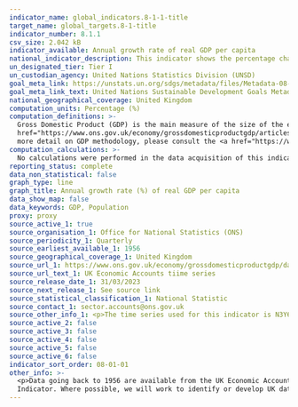 ```yaml
---
indicator_name: global_indicators.8-1-1-title
target_name: global_targets.8-1-title
indicator_number: 8.1.1
csv_size: 2.042 kB
indicator_available: Annual growth rate of real GDP per capita
national_indicator_description: This indicator shows the percentage change (latest year on previous year) in Gross Domestic Product (GDP) (Average) per capita at market prices.
un_designated_tier: Tier I
un_custodian_agency: United Nations Statistics Division (UNSD)
goal_meta_link: https://unstats.un.org/sdgs/metadata/files/Metadata-08-01-01.pdf 
goal_meta_link_text: United Nations Sustainable Development Goals Metadata (PDF 232 KB)
national_geographical_coverage: United Kingdom
computation_units: Percentage (%)
computation_definitions: >-
  Gross Domestic Product (GDP) is the main measure of the size of the economy, representing the total value of all final goods and services produced in a defined time period. The ONS has published <a
  href="https://www.ons.gov.uk/economy/grossdomesticproductgdp/articles/whatisgdp/2016-11-21">What is GDP?</a> and <a href="https://www.ons.gov.uk/economy/grossdomesticproductgdp/articles/gdpandme/2017-03-20">GDP and me</a> to explain what GDP is and how it relates to everyday life. For
  more detail on GDP methodology, please consult the <a href="https://www.ons.gov.uk/economy/grossdomesticproductgdp/methodologies/grossdomesticproductgdpqmi">Quality and methodology information<a/> for the UK GDP measure.
computation_calculations: >-
  No calculations were performed in the data acquisition of this indicator as appropriate data was readily available in the final format specified by this indicator. For insight into the details of potential calculations please refer to the original source metadata or source contact.
reporting_status: complete
data_non_statistical: false
graph_type: line
graph_title: Annual growth rate (%) of real GDP per capita
data_show_map: false
data_keywords: GDP, Population
proxy: proxy
source_active_1: true
source_organisation_1: Office for National Statistics (ONS)
source_periodicity_1: Quarterly
source_earliest_available_1: 1956
source_geographical_coverage_1: United Kingdom
source_url_1: https://www.ons.gov.uk/economy/grossdomesticproductgdp/datasets/unitedkingdomeconomicaccounts
source_url_text_1: UK Economic Accounts tiime series
source_release_date_1: 31/03/2023
source_next_release_1: See source link
source_statistical_classification_1: National Statistic
source_contact_1: sector.accounts@ons.gov.uk
source_other_info_1: <p>The time series used for this indicator is N3Y6 (GDP (Average) per head, year on year growth rate CVM SA %) located in column DLH of the xlsx download.</p><p>The periodicity of the source is quarterly, but the indicator is updated annually.</p>
source_active_2: false
source_active_3: false
source_active_4: false
source_active_5: false
source_active_6: false
indicator_sort_order: 08-01-01
other_info: >-
  <p>Data going back to 1956 are available from the UK Economic Accounts (see Sources tab).<p> Data follows the UN specification for this indicator, with the exception that values have not been converted to US dollars. This indicator is being used as an approximation of the UN SDG
  Indicator. Where possible, we will work to identify or develop UK data to meet the global indicator specification. This indicator has been identified in collaboration with topic experts.
---
```

